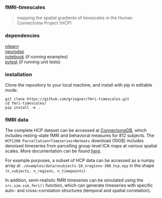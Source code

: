 ### fMRI-timescales
> mapping the spatial gradients of timescales in the Human Connectome Project (HCP)

### dependencies
[nilearn](https://github.com/nilearn/nilearn)  
[neurodsp](https://github.com/neurodsp-tools/neurodsp)  
[notebook](https://github.com/jupyter/notebook) (if running examples)  
[pytest](https://github.com/pytest-dev/pytest/) (if running unit tests)  

### installation
Clone the repository to your local machine, and install with pip in editable mode:  
```
git clone https://github.com/griegner/fmri-timescales.git
cd fmri-timescales/
pip install -e .
```  

### fMRI data
The complete HCP dataset can be accessed at [ConnectomeDB](https://db.humanconnectome.org/app/template/Login.vm;jsessionid=07FB635B78590A7214F2DB247B57D052), which includes resting-state fMRI and behavioral measures for 812 subjects. The `HCP1200 Parcellation+Timeseries+Netmats` download (10GB) includes denoised timeseries from parcelling group-level ICA maps at various spatial scales. More documentation can be found [here](https://www.humanconnectome.org/storage/app/media/documentation/s1200/HCP1200-DenseConnectome+PTN+Appendix-July2017.pdf).  

For example purposes, a subset of HCP data can be accessed as a numpy array at `./examples/data/nsubjects-10_nregions-300_hcp.npy` in the shape `(n_subjects, n_regions, n_timepoints)`.  

In addition, semi-realistic fMRI timeseries can be simulated using the `src.sim.sim_fmri()` function, which can generate timeseries with specific auto- and cross-correlation structures (temporal and spatial correlation). 
